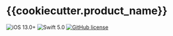 # {{cookiecutter.product_name}}

![iOS 13.0+](https://img.shields.io/badge/iOS-13.0%2B-blue)
![Swift 5.0](https://img.shields.io/badge/Swift-5.0-Orange?style=flat-square)
[![GitHub license](https://img.shields.io/badge/license-MIT-lightgrey.svg)](https://raw.githubusercontent.com/{{cookiecutter.organization_name}}/{{cookiecutter.product_name}}/master/LICENSE)
